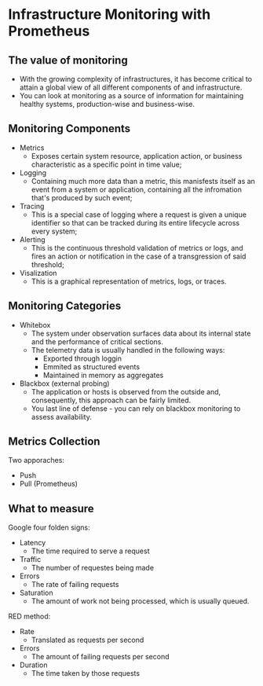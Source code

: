 # Infrastructure Monitoring with Prometheus

## The value of monitoring

- With the growing complexity of infrastructures, it has become critical to attain a global view of all different components of and infrastructure.
- You can look at monitoring as a source of information for maintaining healthy systems, production-wise and business-wise.

## Monitoring Components

- Metrics
    - Exposes certain system resource, application action, or business characteristic as a specific point in time value;
- Logging
    - Containing much more data than a metric, this manisfests itself as an event from a system or application, containing all the infromation that's produced by such event;
- Tracing
    - This is a special case of logging where a request is given a unique identifier so that can be tracked during its entire lifecycle across every system;
- Alerting
    - This is the continuous threshold validation of metrics or logs, and fires an action or notification in the case of a transgression of said threshold;
- Visalization
    - This is a graphical representation of metrics, logs, or traces.

## Monitoring Categories

- Whitebox
    - The system under observation surfaces data about its internal state and the performance of critical sections.
    - The telemetry data is usually handled in the following ways:
        - Exported through loggin
        - Emmited as structured events
        - Maintained in memory as aggregates
- Blackbox (external probing)
    - The application or hosts is observed from the outside and, consequently, this approach can be fairly limited.
    - You last line of defense - you can rely on blackbox monitoring to assess availability.

## Metrics Collection
Two apporaches:
- Push
- Pull (Prometheus)

## What to measure

Google four folden signs:
- Latency
    - The time required to serve a request
- Traffic
    - The number of requestes being made
- Errors
    - The rate of failing requests
- Saturation
    - The amount of work not being processed, which is usually queued.

RED method:
- Rate
    - Translated as requests per second
- Errors
    - The amount of failing requests per second
- Duration
    - The time taken by those requests